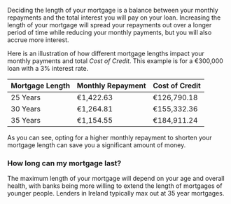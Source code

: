 
Deciding the length of your mortgage is a balance between your monthly repayments and the total interest you will pay on your loan.
 Increasing the length of your mortgage will spread your repayments out over a longer period of time while reducing your monthly payments, but you will also
 accrue more interest.
 


Here is an illustration of how different mortgage lengths impact your monthly payments and total *Cost of Credit*. This example is for a €300,000 loan with a 3% interest rate.




| Mortgage Length | Monthly Repayment | Cost of Credit |
| --- | --- | --- |
| 25 Years | €1,422.63 | €126,790.18 |
| 30 Years | €1,264.81 | €155,332.36 |
| 35 Years | €1,154.55 | €184,911.24 |


As you can see, opting for a higher monthly repayment to shorten your mortgage length can save you a significant amount of money.


### How long can my mortgage last?


The maximum length of your mortgage will depend on your age and overall health, with banks being more willing to extend the length of mortgages of younger people.
 Lenders in Ireland typically max out at 35 year mortgages.


